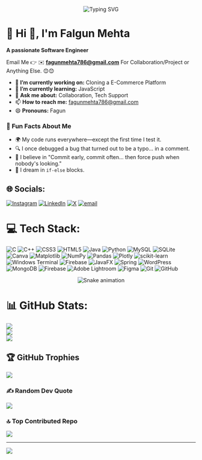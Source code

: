 <p align="center">
  <img 
    src="https://readme-typing-svg.demolab.com?font=Fira+Code&weight=600&size=24&pause=1000&color=#282A36&center=true&vCenter=true&width=600&lines=Hi+there!+I'm+Falgun+Mehta+%F0%9F%91%8B;A+Creative+Web+Developer+%F0%9F%92%BB;Full+Stack+Explorer+%F0%9F%9A%80;Open+Source+Contributor+%E2%9C%A8;Lifelong+Learner+%F0%9F%93%9A;Welcome+to+my+GitHub+Profile!+%F0%9F%91%BD"
    alt="Typing SVG"
/>
</p>

# 💫 Hi 👋, I'm Falgun Mehta
**A passionate Software Engineer**

Email Me 👉 ✉️ **fagunmehta786@gmail.com** For Collaboration/Project or Anything Else. 😊😊

- 🔭 **I’m currently working on:** Cloning a E-Commerce Platform
- 🌱 **I’m currently learning:** JavaScript
- 💬 **Ask me about:** Collaboration, Tech Support
- 📫 **How to reach me:** fagunmehta786@gmail.com
- 😄 **Pronouns:** Fagun
### 🎉 Fun Facts About Me

- 🌍 My code runs everywhere—except the first time I test it.
- 🔍 I once debugged a bug that turned out to be a typo... in a comment.
- 🔁 I believe in "Commit early, commit often… then force push when nobody's looking."
- 💭 I dream in `if-else` blocks.

## 🌐 Socials:
[![Instagram](https://img.shields.io/badge/Instagram-%23E4405F.svg?logo=Instagram&logoColor=white)](https://instagram.com/fagun_mehta) [![LinkedIn](https://img.shields.io/badge/LinkedIn-%230077B5.svg?logo=linkedin&logoColor=white)](https://linkedin.com/in/fagun-mehta) [![X](https://img.shields.io/badge/X-black.svg?logo=X&logoColor=white)](https://x.com/fagun_mehta) [![email](https://img.shields.io/badge/Email-D14836?logo=gmail&logoColor=white)](mailto:fagunmehta786@gmail.com) 

# 💻 Tech Stack:
![C](https://img.shields.io/badge/c-%2300599C.svg?style=for-the-badge&logo=c&logoColor=white) ![C++](https://img.shields.io/badge/c++-%2300599C.svg?style=for-the-badge&logo=c%2B%2B&logoColor=white) ![CSS3](https://img.shields.io/badge/css3-%231572B6.svg?style=for-the-badge&logo=css3&logoColor=white) ![HTML5](https://img.shields.io/badge/html5-%23E34F26.svg?style=for-the-badge&logo=html5&logoColor=white) ![Java](https://img.shields.io/badge/java-%23ED8B00.svg?style=for-the-badge&logo=openjdk&logoColor=white) ![Python](https://img.shields.io/badge/python-3670A0?style=for-the-badge&logo=python&logoColor=ffdd54) ![MySQL](https://img.shields.io/badge/mysql-4479A1.svg?style=for-the-badge&logo=mysql&logoColor=white) ![SQLite](https://img.shields.io/badge/sqlite-%2307405e.svg?style=for-the-badge&logo=sqlite&logoColor=white) ![Canva](https://img.shields.io/badge/Canva-%2300C4CC.svg?style=for-the-badge&logo=Canva&logoColor=white) ![Matplotlib](https://img.shields.io/badge/Matplotlib-%23ffffff.svg?style=for-the-badge&logo=Matplotlib&logoColor=black) ![NumPy](https://img.shields.io/badge/numpy-%23013243.svg?style=for-the-badge&logo=numpy&logoColor=white) ![Pandas](https://img.shields.io/badge/pandas-%23150458.svg?style=for-the-badge&logo=pandas&logoColor=white) ![Plotly](https://img.shields.io/badge/Plotly-%233F4F75.svg?style=for-the-badge&logo=plotly&logoColor=white) ![scikit-learn](https://img.shields.io/badge/scikit--learn-%23F7931E.svg?style=for-the-badge&logo=scikit-learn&logoColor=white) ![Windows Terminal](https://img.shields.io/badge/Windows%20Terminal-%234D4D4D.svg?style=for-the-badge&logo=windows-terminal&logoColor=white) ![Firebase](https://img.shields.io/badge/firebase-%23039BE5.svg?style=for-the-badge&logo=firebase) ![JavaFX](https://img.shields.io/badge/javafx-%23FF0000.svg?style=for-the-badge&logo=javafx&logoColor=white) ![Spring](https://img.shields.io/badge/spring-%236DB33F.svg?style=for-the-badge&logo=spring&logoColor=white) ![WordPress](https://img.shields.io/badge/WordPress-%23117AC9.svg?style=for-the-badge&logo=WordPress&logoColor=white) ![MongoDB](https://img.shields.io/badge/MongoDB-%234ea94b.svg?style=for-the-badge&logo=mongodb&logoColor=white) ![Firebase](https://img.shields.io/badge/firebase-a08021?style=for-the-badge&logo=firebase&logoColor=ffcd34) ![Adobe Lightroom](https://img.shields.io/badge/Adobe%20Lightroom-31A8FF.svg?style=for-the-badge&logo=Adobe%20Lightroom&logoColor=white) ![Figma](https://img.shields.io/badge/figma-%23F24E1E.svg?style=for-the-badge&logo=figma&logoColor=white) ![Git](https://img.shields.io/badge/git-%23F05033.svg?style=for-the-badge&logo=git&logoColor=white) ![GitHub](https://img.shields.io/badge/github-%23121011.svg?style=for-the-badge&logo=github&logoColor=white)

<div align="center">
  <img src="https://profile-readme-generator.com/assets/snake.svg" alt="Snake animation" />
</div>

# 📊 GitHub Stats:
![](https://github-readme-stats.vercel.app/api?username=Falgunmehta&theme=dracula&hide_border=false&include_all_commits=true&count_private=false)<br/>
![](https://nirzak-streak-stats.vercel.app/?user=Falgunmehta&theme=dracula&hide_border=false)<br/>
![](https://github-readme-stats.vercel.app/api/top-langs/?username=Falgunmehta&theme=dracula&hide_border=false&include_all_commits=true&count_private=false&layout=compact)

## 🏆 GitHub Trophies
![](https://github-profile-trophy.vercel.app/?username=Falgunmehta&theme=dracula&no-frame=false&no-bg=true&margin-w=4)

### ✍️ Random Dev Quote
![](https://quotes-github-readme.vercel.app/api?type=horizontal&theme=radical)

### 🔝 Top Contributed Repo
![](https://github-contributor-stats.vercel.app/api?username=Falgunmehta&limit=5&theme=dark&combine_all_yearly_contributions=true)

---
[![](https://visitcount.itsvg.in/api?id=Falgunmehta&icon=0&color=0)](https://visitcount.itsvg.in)
